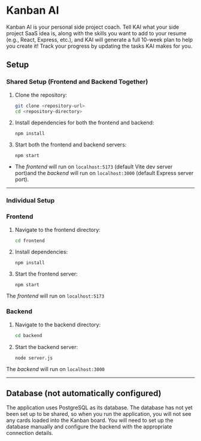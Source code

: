 # **Kanban AI**

Kanban AI is your personal side project coach. Tell KAI what your side project SaaS idea is, along with the skills you want to add to your resume (e.g., React, Express, etc.), and KAI will generate a full 10-week plan to help you create it! Track your progress by updating the tasks KAI makes for you.


## **Setup**

### **Shared Setup (Frontend and Backend Together)**
1. Clone the repository:
    ```bash
    git clone <repository-url>
    cd <repository-directory>
    ```
2. Install dependencies for both the frontend and backend:
    ```
    npm install
    ```
3. Start both the frontend and backend servers:
    ```
    npm start
    ```
- The *frontend* will run on `localhost:5173` (default Vite dev server port)and the *backend* will run on `localhost:3000` (default Express server port). 

---

### **Individual Setup**
### **Frontend**
1. Navigate to the frontend directory:
    ```bash
    cd frontend
    ```
2. Install dependencies:
    ```
    npm install
    ```
3. Start the frontend server:
    ```
    npm start
    ```
The *frontend* will run on `localhost:5173`
### **Backend**
1. Navigate to the backend directory:
    ```bash
    cd backend
    ```
3. Start the backend server:
    ```
    node server.js
    ```
The *backend* will run on `localhost:3000`

---

## **Database** (not automatically configured)
The application uses PostgreSQL as its database. The database has not yet been set up to be shared, so when you run the application, you will not see any cards loaded into the Kanban board. You will need to set up the database manually and configure the backend with the appropriate connection details.